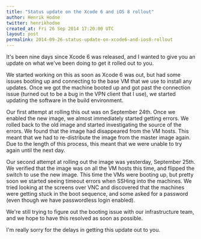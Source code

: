 ```yaml
---
title: "Status update on the Xcode 6 and iOS 8 rollout"
author: Henrik Hodne
twitter: henrikhodne
created_at: Fri 26 Sep 2014 17:20:00 UTC
layout: post
permalink: 2014-09-26-status-update-on-xcode6-and-ios8-rollout
---
```


It's been nine days since Xcode 6 was released, and I wanted to give you an update on what we've been doing to get it rolled out to you.

We started working on this as soon as Xcode 6 was out, but had some issues booting up and connecting to the base VM that we use to install any updates. Once we got the machine booted up and got past the connection issue (turned out to be a bug in the VPN client that I use), we started updating the software in the build environment.

Our first attempt at rolling this out was on September 24th. Once we enabled the new image, we almost immediately started getting errors. We rolled back to the old image and started investigating the source of the errors. We found that the image had disappeared from the VM hosts. This meant that we had to re-distribute the image from the master image again. Due to the length of this process, this meant that we were unable to try again until the next day.

Our second attempt at rolling out the image was yesterday, September 25th. We verified that the image was on all the VM hosts this time, and flipped the switch to use the new image. This time the VMs were booting up, but pretty soon we started seeing timeout errors when SSHing into the machines. We tried looking at the screens over VNC and discovered that the machines were getting stuck in the boot sequence, and some asked for a password (even though we have passwordless login enabled).

We're still trying to figure out the booting issue with our infrastructure team, and we hope to have this resolved as soon as possible.

I'm really sorry for the delays in getting this update out to you.

